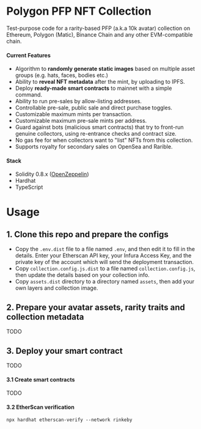 # Polygon PFP NFT Collection
Test-purpose code for a rarity-based PFP (a.k.a 10k avatar) collection on Ethereum, Polygon (Matic), Binance Chain and any other EVM-compatible chain.

#### Current Features
* Algorithm to **randomly generate static images** based on multiple asset groups (e.g. hats, faces, bodies etc.)
* Ability to **reveal NFT metadata** after the mint, by uploading to IPFS.
* Deploy **ready-made smart contracts** to mainnet with a simple command.
* Ability to run pre-sales by allow-listing addresses.
* Controllable pre-sale, public sale and direct purchase toggles.
* Customizable maximum mints per transaction.
* Customizable maximum pre-sale mints per address.
* Guard against bots (malicious smart contracts) that try to front-run genuine collectors, using re-entrance checks and contract size.
* No gas fee for when collectors want to "list" NFTs from this collection. 
* Supports royalty for secondary sales on OpenSea and Rarible.

#### Stack
* Solidity 0.8.x ([OpenZeppelin](https://docs.openzeppelin.com/contracts/4.x/))
* Hardhat
* TypeScript

# Usage

## 1. Clone this repo and prepare the configs
* Copy the `.env.dist` file to a file named `.env`, and then edit it to fill in the details. Enter your Etherscan API key, your Infura Access Key, and the private key of the account which will send the deployment transaction.
* Copy `collection.config.js.dist` to a file named `collection.config.js`, then update the details based on your collection info.
* Copy `assets.dist` directory to a directory named `assets`, then add your own layers and collection image.

## 2. Prepare your avatar assets, rarity traits and collection metadata
TODO

## 3. Deploy your smart contract
TODO

#### 3.1 Create smart contracts
TODO

#### 3.2 EtherScan verification

```shell
npx hardhat etherscan-verify --network rinkeby
```
